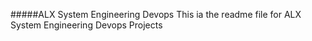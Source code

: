 #####ALX System Engineering Devops
This ia the readme file for ALX System Engineering Devops Projects
